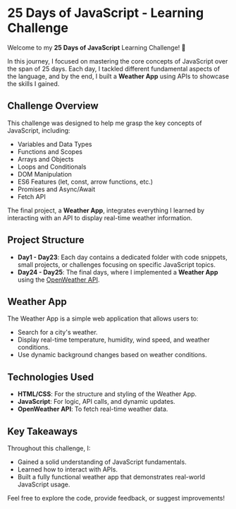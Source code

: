 # 25 Days of JavaScript - Learning Challenge

Welcome to my **25 Days of JavaScript** Learning Challenge! 🚀

In this journey, I focused on mastering the core concepts of JavaScript over the span of 25 days. Each day, I tackled different fundamental aspects of the language, and by the end, I built a **Weather App** using APIs to showcase the skills I gained.

## Challenge Overview

This challenge was designed to help me grasp the key concepts of JavaScript, including:

- Variables and Data Types
- Functions and Scopes
- Arrays and Objects
- Loops and Conditionals
- DOM Manipulation
- ES6 Features (let, const, arrow functions, etc.)
- Promises and Async/Await
- Fetch API

The final project, a **Weather App**, integrates everything I learned by interacting with an API to display real-time weather information.

## Project Structure

- **Day1 - Day23**: Each day contains a dedicated folder with code snippets, small projects, or challenges focusing on specific JavaScript topics.
- **Day24 - Day25**: The final days, where I implemented a **Weather App** using the [OpenWeather API](https://openweathermap.org/api).

## Weather App

The Weather App is a simple web application that allows users to:

- Search for a city's weather.
- Display real-time temperature, humidity, wind speed, and weather conditions.
- Use dynamic background changes based on weather conditions.

## Technologies Used

- **HTML/CSS**: For the structure and styling of the Weather App.
- **JavaScript**: For logic, API calls, and dynamic updates.
- **OpenWeather API**: To fetch real-time weather data.

## Key Takeaways

Throughout this challenge, I:

- Gained a solid understanding of JavaScript fundamentals.
- Learned how to interact with APIs.
- Built a fully functional weather app that demonstrates real-world JavaScript usage.

Feel free to explore the code, provide feedback, or suggest improvements!
